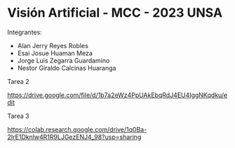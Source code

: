 # Visión Artificial - MCC - 2023  UNSA

Integrantes:

- Alan Jerry Reyes Robles
- Esai Josue Huaman Meza
- Jorge Luis Zegarra Guardamino
- Nestor Giraldo Calcinas Huaranga

Tarea 2 

https://drive.google.com/file/d/1b7a2eWz4PpUAkEbqRdJ4EU4IggNKqdku/edit

Tarea 3

https://colab.research.google.com/drive/1q0Ba-2IrE1Dknlw4R1R9LJGezENJ4_98?usp=sharing
